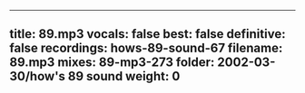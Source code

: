 
---
title: 89.mp3
vocals: false
best: false
definitive: false
recordings: hows-89-sound-67
filename: 89.mp3
mixes: 89-mp3-273
folder: 2002-03-30/how's 89 sound
weight: 0
---
